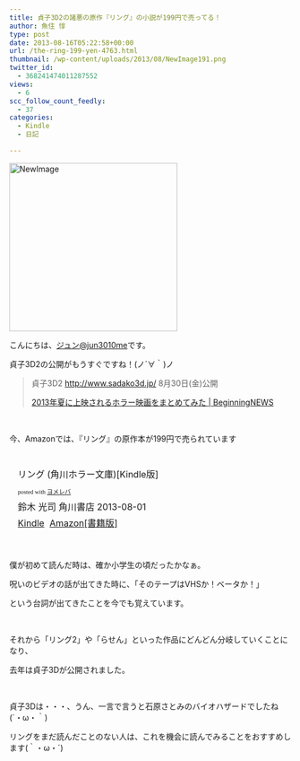 ```yaml
---
title: 貞子3D2の諸悪の原作『リング』の小説が199円で売ってる！
author: 魚住 惇
type: post
date: 2013-08-16T05:22:58+00:00
url: /the-ring-199-yen-4763.html
thumbnail: /wp-content/uploads/2013/08/NewImage191.png
twitter_id:
  - 368241474011287552
views:
  - 6
scc_follow_count_feedly:
  - 37
categories:
  - Kindle
  - 日記

---
```

<img decoding="async" loading="lazy" title="NewImage.png" src="/wp-content/uploads/2013/08/NewImage19.png" alt="NewImage" width="300" height="300" border="0" />

<!--more-->

こんにちは、[ジュン@jun3010me][1]です。

貞子3D2の公開がもうすぐですね！(ノ´∀｀)ノ

> 貞子3D2 <http://www.sadako3d.jp/> 8月30日(金)公開
> 
> <p class="origin">
>   <a rel="nofollow" href="http://192.168.11.200:8000/2013-summer-horror-matome-3209.html" target="new">2013年夏に上映されるホラー映画をまとめてみた | BeginningNEWS</a>
> </p>

 

今、Amazonでは、『リング』の原作本が199円で売られています

 

<div class="booklink-box" style="text-align: left; padding-bottom: 20px; font-size: medium; /zoom: 1; overflow: hidden;">
  <div class="booklink-image" style="float: left; margin: 0 15px 10px 0;">
    <a name="booklink" href="http://www.amazon.co.jp/exec/obidos/asin/B00E7SWKTK/jn050191-22/" rel="nofollow" target="_blank"></a><img decoding="async" style="border: none;" src="http://ecx.images-amazon.com/images/I/41r8wydOCDL._SL160_.jpg" alt="" />
  </div>
  <div class="booklink-info" style="line-height: 120%; /zoom: 1; overflow: hidden;">
    <div class="booklink-name" style="margin-bottom: 10px; line-height: 120%;">
      <a name="booklink" href="http://www.amazon.co.jp/exec/obidos/asin/B00E7SWKTK/jn050191-22/" rel="nofollow" target="_blank"></a>リング (角川ホラー文庫)[Kindle版]</p>
      <div class="booklink-powered-date" style="font-size: 8pt; margin-top: 5px; font-family: verdana; line-height: 120%;">
        posted with <a href="http://yomereba.com" target="_blank">ヨメレバ</a>
      </div>
    </div>
    <div class="booklink-detail" style="margin-bottom: 5px;">
      鈴木 光司 角川書店 2013-08-01
    </div>
    <div class="booklink-link2" style="margin-top: 10px;">
      <div class="shoplinkkindle" style="display: inline; margin-right: 5px;">
        <a href="http://www.amazon.co.jp/exec/obidos/ASIN/B00E7SWKTK/jn050191-22/" rel="nofollow" target="_blank">Kindle</a>
      </div>
      <div class="shoplinkamazon" style="display: inline; margin-right: 5px;">
        <a title="アマゾン" href="http://www.amazon.co.jp/exec/obidos/ASIN/4041880017/jn050191-22/" rel="nofollow" target="_blank">Amazon[書籍版]</a>
      </div>
    </div>
  </div>
  <div class="booklink-footer" style="clear: left;">
     
  </div>
</div>

僕が初めて読んだ時は、確か小学生の頃だったかなぁ。

呪いのビデオの話が出てきた時に、「そのテープはVHSか！ベータか！」

という台詞が出てきたことを今でも覚えています。

 

それから「リング2」や「らせん」といった作品にどんどん分岐していくことになり、

去年は貞子3Dが公開されました。

 

貞子3Dは・・・、うん、一言で言うと石原さとみのバイオハザードでしたね(´・ω・｀)

リングをまだ読んだことのない人は、これを機会に読んでみることをおすすめします(｀・ω・´)

 [1]: https://twitter.com/jun3010me